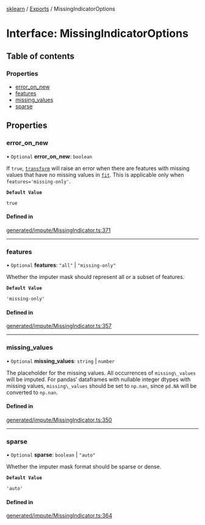 [sklearn](../readme.md) / [Exports](../modules.md) / MissingIndicatorOptions

# Interface: MissingIndicatorOptions

## Table of contents

### Properties

- [error\_on\_new](MissingIndicatorOptions.md#error_on_new)
- [features](MissingIndicatorOptions.md#features)
- [missing\_values](MissingIndicatorOptions.md#missing_values)
- [sparse](MissingIndicatorOptions.md#sparse)

## Properties

### error\_on\_new

• `Optional` **error\_on\_new**: `boolean`

If `true`, [`transform`](#sklearn.impute.MissingIndicator.transform "sklearn.impute.MissingIndicator.transform") will raise an error when there are features with missing values that have no missing values in [`fit`](#sklearn.impute.MissingIndicator.fit "sklearn.impute.MissingIndicator.fit"). This is applicable only when `features='missing-only'`.

**`Default Value`**

`true`

#### Defined in

[generated/impute/MissingIndicator.ts:371](https://github.com/transitive-bullshit/scikit-learn-ts/blob/367336a/packages/sklearn/src/generated/impute/MissingIndicator.ts#L371)

___

### features

• `Optional` **features**: ``"all"`` \| ``"missing-only"``

Whether the imputer mask should represent all or a subset of features.

**`Default Value`**

`'missing-only'`

#### Defined in

[generated/impute/MissingIndicator.ts:357](https://github.com/transitive-bullshit/scikit-learn-ts/blob/367336a/packages/sklearn/src/generated/impute/MissingIndicator.ts#L357)

___

### missing\_values

• `Optional` **missing\_values**: `string` \| `number`

The placeholder for the missing values. All occurrences of `missing\_values` will be imputed. For pandas’ dataframes with nullable integer dtypes with missing values, `missing\_values` should be set to `np.nan`, since `pd.NA` will be converted to `np.nan`.

#### Defined in

[generated/impute/MissingIndicator.ts:350](https://github.com/transitive-bullshit/scikit-learn-ts/blob/367336a/packages/sklearn/src/generated/impute/MissingIndicator.ts#L350)

___

### sparse

• `Optional` **sparse**: `boolean` \| ``"auto"``

Whether the imputer mask format should be sparse or dense.

**`Default Value`**

`'auto'`

#### Defined in

[generated/impute/MissingIndicator.ts:364](https://github.com/transitive-bullshit/scikit-learn-ts/blob/367336a/packages/sklearn/src/generated/impute/MissingIndicator.ts#L364)
